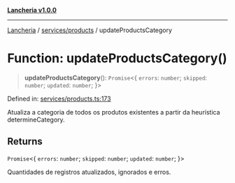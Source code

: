 [**Lancheria v1.0.0**](../../../README.md)

***

[Lancheria](../../../README.md) / [services/products](../README.md) / updateProductsCategory

# Function: updateProductsCategory()

> **updateProductsCategory**(): `Promise`\<\{ `errors`: `number`; `skipped`: `number`; `updated`: `number`; \}\>

Defined in: [services/products.ts:173](https://github.com/eudavidreis-odev/lancheria/blob/documentacao_inicial/services/products.ts#L173)

Atualiza a categoria de todos os produtos existentes a partir da heurística determineCategory.

## Returns

`Promise`\<\{ `errors`: `number`; `skipped`: `number`; `updated`: `number`; \}\>

Quantidades de registros atualizados, ignorados e erros.
